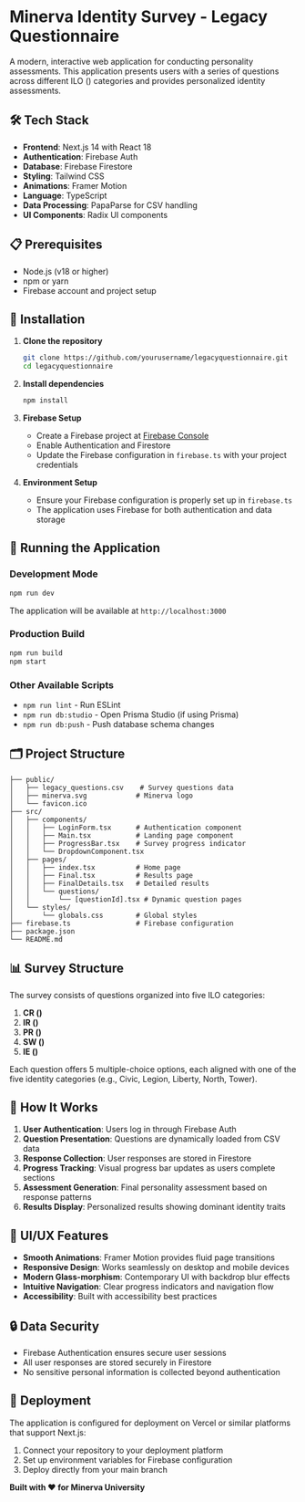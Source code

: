 # Minerva Identity Survey - Legacy Questionnaire

A modern, interactive web application for conducting personality assessments. This application presents users with a series of questions across different ILO () categories and provides personalized identity assessments.

## 🛠️ Tech Stack

- **Frontend**: Next.js 14 with React 18
- **Authentication**: Firebase Auth
- **Database**: Firebase Firestore
- **Styling**: Tailwind CSS
- **Animations**: Framer Motion
- **Language**: TypeScript
- **Data Processing**: PapaParse for CSV handling
- **UI Components**: Radix UI components

## 📋 Prerequisites

- Node.js (v18 or higher)
- npm or yarn
- Firebase account and project setup

## 🔧 Installation

1. **Clone the repository**
   ```bash
   git clone https://github.com/yourusername/legacyquestionnaire.git
   cd legacyquestionnaire
   ```

2. **Install dependencies**
   ```bash
   npm install
   ```

3. **Firebase Setup**
   - Create a Firebase project at [Firebase Console](https://console.firebase.google.com/)
   - Enable Authentication and Firestore
   - Update the Firebase configuration in `firebase.ts` with your project credentials

4. **Environment Setup**
   - Ensure your Firebase configuration is properly set up in `firebase.ts`
   - The application uses Firebase for both authentication and data storage

## 🚀 Running the Application

### Development Mode
```bash
npm run dev
```
The application will be available at `http://localhost:3000`

### Production Build
```bash
npm run build
npm start
```

### Other Available Scripts
- `npm run lint` - Run ESLint
- `npm run db:studio` - Open Prisma Studio (if using Prisma)
- `npm run db:push` - Push database schema changes

## 🗂️ Project Structure

```
├── public/
│   ├── legacy_questions.csv    # Survey questions data
│   ├── minerva.svg            # Minerva logo
│   └── favicon.ico
├── src/
│   ├── components/
│   │   ├── LoginForm.tsx      # Authentication component
│   │   ├── Main.tsx           # Landing page component
│   │   ├── ProgressBar.tsx    # Survey progress indicator
│   │   └── DropdownComponent.tsx
│   ├── pages/
│   │   ├── index.tsx          # Home page
│   │   ├── Final.tsx          # Results page
│   │   ├── FinalDetails.tsx   # Detailed results
│   │   └── questions/
│   │       └── [questionId].tsx # Dynamic question pages
│   └── styles/
│       └── globals.css        # Global styles
├── firebase.ts                # Firebase configuration
├── package.json
└── README.md
```

## 📊 Survey Structure

The survey consists of questions organized into five ILO categories:

1. **CR ()**
2. **IR ()** 
3. **PR ()** 
4. **SW ()** 
5. **IE ()**

Each question offers 5 multiple-choice options, each aligned with one of the five identity categories (e.g., Civic, Legion, Liberty, North, Tower).

## 🔄 How It Works

1. **User Authentication**: Users log in through Firebase Auth
2. **Question Presentation**: Questions are dynamically loaded from CSV data
3. **Response Collection**: User responses are stored in Firestore
4. **Progress Tracking**: Visual progress bar updates as users complete sections
5. **Assessment Generation**: Final personality assessment based on response patterns
6. **Results Display**: Personalized results showing dominant identity traits

## 🎨 UI/UX Features

- **Smooth Animations**: Framer Motion provides fluid page transitions
- **Responsive Design**: Works seamlessly on desktop and mobile devices
- **Modern Glass-morphism**: Contemporary UI with backdrop blur effects
- **Intuitive Navigation**: Clear progress indicators and navigation flow
- **Accessibility**: Built with accessibility best practices

## 🔒 Data Security

- Firebase Authentication ensures secure user sessions
- All user responses are stored securely in Firestore
- No sensitive personal information is collected beyond authentication

## 🚀 Deployment

The application is configured for deployment on Vercel or similar platforms that support Next.js:

1. Connect your repository to your deployment platform
2. Set up environment variables for Firebase configuration
3. Deploy directly from your main branch

**Built with ❤️ for Minerva University**